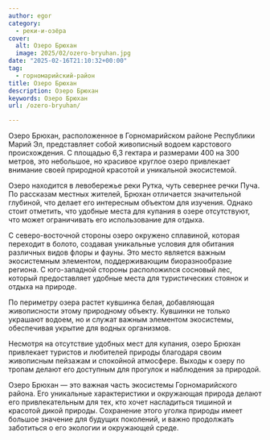 ```yaml
---
author: egor
category:
  - реки-и-озёра
cover:
  alt: Озеро Брюхан
  image: 2025/02/ozero-bryuhan.jpg
date: "2025-02-16T21:10:32+00:00"
tag:
  - горномарийский-район
title: Озеро Брюхан
description: Озеро Брюхан
keywords: Озеро Брюхан
url: /ozero-bryuhan/

---
```

Озеро Брюхан, расположенное в Горномарийском районе Республики Марий Эл, представляет собой живописный водоем карстового происхождения. С площадью 6,3 гектара и размерами 400 на 300 метров, это небольшое, но красивое круглое озеро привлекает внимание своей природной красотой и уникальной экосистемой.

Озеро находится в левобережье реки Рутка, чуть севернее речки Пуча. По рассказам местных жителей, Брюхан отличается значительной глубиной, что делает его интересным объектом для изучения. Однако стоит отметить, что удобные места для купания в озере отсутствуют, что может ограничивать его использование для отдыха.

С северо-восточной стороны озеро окружено сплавиной, которая переходит в болото, создавая уникальные условия для обитания различных видов флоры и фауны. Это место является важным экосистемным элементом, поддерживающим биоразнообразие региона. С юго-западной стороны расположился сосновый лес, который предоставляет удобные места для туристических стоянок и отдыха на природе.

По периметру озера растет кувшинка белая, добавляющая живописности этому природному объекту. Кувшинки не только украшают водоем, но и служат важным элементом экосистемы, обеспечивая укрытие для водных организмов.

Несмотря на отсутствие удобных мест для купания, озеро Брюхан привлекает туристов и любителей природы благодаря своим живописным пейзажам и спокойной атмосфере. Выходы к озеру по тропам делают его доступным для прогулок и наблюдения за природой.

Озеро Брюхан — это важная часть экосистемы Горномарийского района. Его уникальные характеристики и окружающая природа делают его привлекательным для тех, кто хочет насладиться тишиной и красотой дикой природы. Сохранение этого уголка природы имеет большое значение для будущих поколений, и важно продолжать заботиться о его экологии и окружающей среде.
